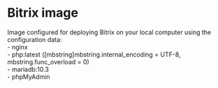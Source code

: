 # Bitrix image 
Image configured for deploying Bitrix on your local computer using the configuration data: <br />
    - nginx<br />
    - php:latest ([mbstring]mbstring.internal_encoding = UTF-8, mbstring.func_overload = 0)<br />
    - mariadb:10.3 <br />
    - phpMyAdmin<br />
    